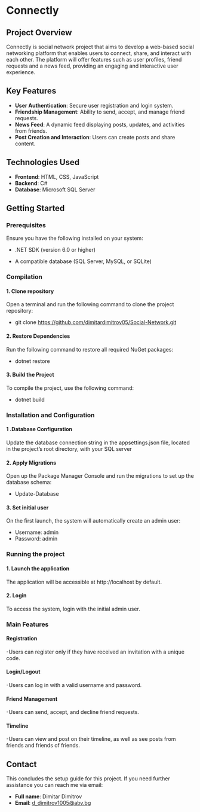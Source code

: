# Connectly

## Project Overview

Connectly is social network project that aims to develop a web-based social networking platform that enables users to connect, share, and interact with each other. The platform will offer features such as user profiles, friend requests and a news feed, providing an engaging and interactive user experience.

## Key Features

- **User Authentication**: Secure user registration and login system.
- **Friendship Management**: Ability to send, accept, and manage friend requests.
- **News Feed**: A dynamic feed displaying posts, updates, and activities from friends.
- **Post Creation and Interaction**: Users can create posts and share content.
 
## Technologies Used

- **Frontend**: HTML, CSS, JavaScript
- **Backend**: C#
- **Database**: Microsoft SQL Server

## Getting Started

### Prerequisites
Ensure you have the following installed on your system:

- .NET SDK (version 6.0 or higher)

- A compatible database (SQL Server, MySQL, or SQLite)

### Compilation
#### 1. Clone repository

Open a terminal and run the following command to clone the project repository:

- git clone https://github.com/dimitardimitrov05/Social-Network.git

#### 2. Restore Dependencies

Run the following command to restore all required NuGet packages:

- dotnet restore

#### 3. Build the Project

To compile the project, use the following command:

- dotnet build

### Installation and Configuration

#### 1 .Database Configuration

Update the database connection string in the appsettings.json file, located in the project’s root directory, with your SQL server

#### 2. Apply Migrations

Open up the Package Manager Console and run the migrations to set up the database schema:

- Update-Database

#### 3. Set initial user

On the first launch, the system will automatically create an admin user:

- Username: admin
- Password: admin

### Running the project

#### 1. Launch the application

The application will be accessible at http://localhost by default.

#### 2. Login

To access the system, login with the initial admin user.

### Main Features

#### Registration

-Users can register only if they have received an invitation with a unique code.

#### Login/Logout

-Users can log in with a valid username and password.

#### Friend Management

-Users can send, accept, and decline friend requests.

#### Timeline

-Users can view and post on their timeline, as well as see posts from friends and friends of friends.

## Contact

This concludes the setup guide for this project. If you need further assistance you can reach me via email:
- **Full name**: Dimitar Dimitrov
- **Email**: d_dimitrov1005@abv.bg
